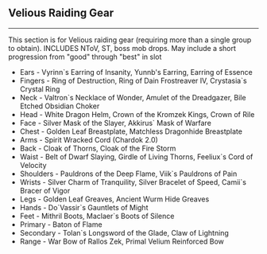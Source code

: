 ## Velious Raiding Gear

---
This section is for Velious raiding gear (requiring more than a single group to obtain). INCLUDES NToV, ST, boss mob drops. May include a short progression from "good" through "best" in slot

* Ears - Vyrinn`s Earring of Insanity, Yunnb's Earring, Earring of Essence
* Fingers - Ring of Destruction, Ring of Dain Frostreaver IV, Crystasia`s Crystal Ring
* Neck - Valtron`s Necklace of Wonder, Amulet of the Dreadgazer, Bile Etched Obsidian Choker
* Head - White Dragon Helm, Crown of the Kromzek Kings, Crown of Rile
* Face - Silver Mask of the Slayer, Akkirus` Mask of Warfare
* Chest - Golden Leaf Breastplate, Matchless Dragonhide Breastplate
* Arms - Spirit Wracked Cord (Chardok 2.0)
* Back - Cloak of Thorns, Cloak of the Fire Storm
* Waist - Belt of Dwarf Slaying, Girdle of Living Thorns, Feeliux`s Cord of Velocity
* Shoulders - Pauldrons of the Deep Flame, Viik`s Pauldrons of Pain
* Wrists - Silver Charm of Tranquility, Silver Bracelet of Speed, Camii`s Bracer of Vigor
* Legs - Golden Leaf Greaves, Ancient Wurm Hide Greaves
* Hands - Do\`Vassir`s Gauntlets of Might
* Feet - Mithril Boots, Maclaer`s Boots of Silence
* Primary - Baton of Flame
* Secondary - Tolan`s Longsword of the Glade, Claw of Lightning
* Range - War Bow of Rallos Zek, Primal Velium Reinforced Bow
